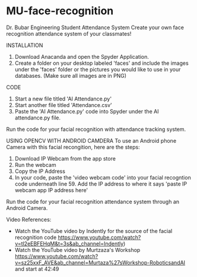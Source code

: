 # MU-face-recognition
Dr. Bubar Engineering Student Attendance System 
Create your own face recognition attendance system of your classmates!

INSTALLATION
1. Download Anacanda and open the Spyder Application.
2. Create a folder on your desktop labeled 'faces' and include the images under the 'faces' folder or the pictures you would like to use in your databases.
(Make sure all images are in PNG)

CODE
1. Start a new file titled 'AI Attendance.py'
2. Start another file titled 'Attendance.csv'
3. Paste the 'AI Attendance.py' code into Spyder under the AI attendance.py file.

Run the code for your facial recognition with attendance tracking system.


USING OPENCV WITH ANDROID CAMDERA
To use an Android phone Camera with this facial recongition, here are the steps:
1. Download IP Webcam from the app store
2. Run the webcam
3. Copy the IP Address
4. In your code, paste the 'video webcam code' into your facial recogntion code underneath line 59. Add the IP address to where it says 'paste IP webcam app IP address here'

Run the code for your facial recognition attendance system through an Android Camera.

Video References:
- Watch the YouTube video by Indently for the source of the facial recognition code https://www.youtube.com/watch?v=tl2eEBFEHqM&t=3s&ab_channel=Indently)
- Watch the YouTube video by Murtzaza's Workshop https://www.youtube.com/watch?v=sz25xxF_AVE&ab_channel=Murtaza%27sWorkshop-RoboticsandAI and start at 42:49

